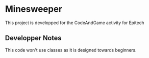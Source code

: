 # Minesweeper

This project is developped for the CodeAndGame activity for Epitech

## Developper Notes

This code won't use classes as it is designed towards beginners.